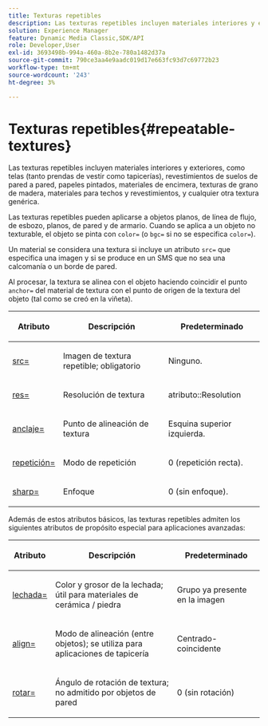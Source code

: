 ```yaml
---
title: Texturas repetibles
description: Las texturas repetibles incluyen materiales interiores y exteriores, como telas (tanto prendas de vestir como tapicerías), revestimientos de suelos de pared a pared, papeles pintados, materiales de encimera, texturas de grano de madera, materiales para techos y revestimientos, y cualquier otra textura genérica.
solution: Experience Manager
feature: Dynamic Media Classic,SDK/API
role: Developer,User
exl-id: 3693498b-994a-460a-8b2e-780a1482d37a
source-git-commit: 790ce3aa4e9aadc019d17e663fc93d7c69772b23
workflow-type: tm+mt
source-wordcount: '243'
ht-degree: 3%

---
```


# Texturas repetibles{#repeatable-textures}

Las texturas repetibles incluyen materiales interiores y exteriores, como telas (tanto prendas de vestir como tapicerías), revestimientos de suelos de pared a pared, papeles pintados, materiales de encimera, texturas de grano de madera, materiales para techos y revestimientos, y cualquier otra textura genérica.

Las texturas repetibles pueden aplicarse a objetos planos, de línea de flujo, de esbozo, planos, de pared y de armario. Cuando se aplica a un objeto no texturable, el objeto se pinta con `color=` (o `bgc=` si no se especifica `color=`).

Un material se considera una textura si incluye un atributo `src=` que especifica una imagen y si se produce en un SMS que no sea una calcomanía o un borde de pared.

Al procesar, la textura se alinea con el objeto haciendo coincidir el punto `anchor=` del material de textura con el punto de origen de la textura del objeto (tal como se creó en la viñeta).

<table id="table_992A6E93E4274B598A236F8F728F017A"> 
 <thead> 
  <tr> 
   <th colname="col1" class="entry"> <p>Atributo </p> </th> 
   <th colname="col2" class="entry"> <p>Descripción </p> </th> 
   <th colname="col3" class="entry"> <p>Predeterminado </p> </th> 
  </tr> 
 </thead>
 <tbody> 
  <tr> 
   <td colname="col1"> <p> <a href="../../../../../../ir-api/http-protocol/image-rendering-api-ref/c-ir-http-protocol-ref/c-ir-http-protocol-command-reference/r-ir-src.md#reference-62c98abad22149d68d405ed6aaff8272" type="reference" format="dita" scope="local"> <span class="codeph"> src= </span> </a> </p> </td> 
   <td colname="col2"> <p>Imagen de textura repetible; obligatorio </p> </td> 
   <td colname="col3"> <p>Ninguno. </p> </td> 
  </tr> 
  <tr> 
   <td colname="col1"> <p> <a href="../../../../../../ir-api/http-protocol/image-rendering-api-ref/c-ir-http-protocol-ref/c-ir-http-protocol-command-reference/r-ir-res.md#reference-0ad9de8887144c83a6db97b4994f7c04" type="reference" format="dita" scope="local"> <span class="codeph"> res= </span> </a> </p> </td> 
   <td colname="col2"> <p>Resolución de textura </p> </td> 
   <td colname="col3"> <span class="codeph"> atributo::Resolution </span> </td> 
  </tr> 
  <tr> 
   <td colname="col1"> <p> <a href="../../../../../../ir-api/http-protocol/image-rendering-api-ref/c-ir-http-protocol-ref/c-ir-http-protocol-command-reference/r-ir-http-anchor.md#reference-d53923d785c9442997dc7f2199524c26" type="reference" format="dita" scope="local"> <span class="codeph"> anclaje= </span> </a> </p> </td> 
   <td colname="col2"> <p>Punto de alineación de textura </p> </td> 
   <td colname="col3"> <p>Esquina superior izquierda. </p> </td> 
  </tr> 
  <tr> 
   <td colname="col1"> <p> <a href="../../../../../../ir-api/http-protocol/image-rendering-api-ref/c-ir-http-protocol-ref/c-ir-http-protocol-command-reference/r-ir-http-repeat.md#reference-37749da8233f42599ecf4731055fb7d8" type="reference" format="dita" scope="local"> <span class="codeph"> repetición= </span> </a> </p> </td> 
   <td colname="col2"> <p>Modo de repetición </p> </td> 
   <td colname="col3"> <p>0 (repetición recta). </p> </td> 
  </tr> 
  <tr> 
   <td colname="col1"> <p> <a href="../../../../../../ir-api/http-protocol/image-rendering-api-ref/c-ir-http-protocol-ref/c-ir-http-protocol-command-reference/r-ir-http-sharp.md#reference-acdd87f6b5de4e3a85e5d3c03022a35a" type="reference" format="dita" scope="local"> <span class="codeph"> sharp= </span> </a> </p> </td> 
   <td colname="col2"> <p>Enfoque </p> </td> 
   <td colname="col3"> <p>0 (sin enfoque). </p> </td> 
  </tr> 
 </tbody> 
</table>

Además de estos atributos básicos, las texturas repetibles admiten los siguientes atributos de propósito especial para aplicaciones avanzadas:

<table id="table_A97365804CB143DEB31F26A65DA3CE04"> 
 <thead> 
  <tr> 
   <th colname="col1" class="entry"> <p>Atributo </p> </th> 
   <th colname="col2" class="entry"> <p>Descripción </p> </th> 
   <th colname="col3" class="entry"> <p>Predeterminado </p> </th> 
  </tr> 
 </thead>
 <tbody> 
  <tr> 
   <td colname="col1"> <p> <a href="../../../../../../ir-api/http-protocol/image-rendering-api-ref/c-ir-http-protocol-ref/c-ir-http-protocol-command-reference/r-ir-grout.md#reference-73651cbbbc344adba2626ef950d3672a" type="reference" format="dita" scope="local"> <span class="codeph"> lechada= </span> </a> </p> </td> 
   <td colname="col2"> <p>Color y grosor de la lechada; útil para materiales de cerámica / piedra </p> </td> 
   <td colname="col3"> <p>Grupo ya presente en la imagen </p> </td> 
  </tr> 
  <tr> 
   <td colname="col1"> <p> <a href="../../../../../../ir-api/http-protocol/image-rendering-api-ref/c-ir-http-protocol-ref/c-ir-http-protocol-command-reference/r-ir-align.md#reference-4d63baa522ce42f9b15167ba34c5c6a7" type="reference" format="dita" scope="local"> <span class="codeph"> align= </span> </a> </p> </td> 
   <td colname="col2"> <p>Modo de alineación (entre objetos); se utiliza para aplicaciones de tapicería </p> </td> 
   <td colname="col3"> <p>Centrado-coincidente </p> </td> 
  </tr> 
  <tr> 
   <td colname="col1"> <p> <a href="../../../../../../ir-api/http-protocol/image-rendering-api-ref/c-ir-http-protocol-ref/c-ir-http-protocol-command-reference/r-ir-rotate.md#reference-3745d74a913e4065b7ac009fb4fd9e3c" type="reference" format="dita" scope="local"> <span class="codeph"> rotar= </span> </a> </p> </td> 
   <td colname="col2"> <p>Ángulo de rotación de textura; no admitido por objetos de pared </p> </td> 
   <td colname="col3"> <p>0 (sin rotación) </p> </td> 
  </tr> 
 </tbody> 
</table>
